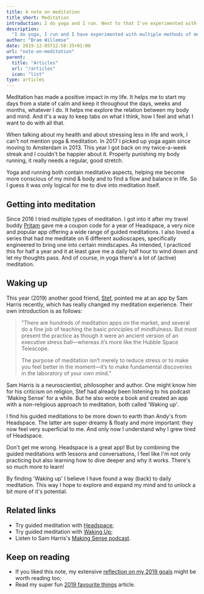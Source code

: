 ```yaml
---
title: A note on meditation
title_short: Meditation
introduction: I do yoga and I run. Next to that I've experimented with multiple methods of meditation. Since discovering Sam Harris's 'Waking Up' guided meditations, I belief I have found an entrance to exploring and expanding my mind.
description:
  "I do yoga, I run and I have experimented with multiple methods of meditation. In this note I give you glimpse in how I meditate."
author: "Bram Willemse"
date: 2019-12-05T12:58:35+01:00
url: "note-on-meditation"
parent:
  title: "Articles"
  url: "/articles"
  icon: "list"
type: articles
---
```


Meditation has made a positive impact in my life. It helps me to start my days from a state of calm and keep it throughout the days, weeks and months, whatever I do. It helps me explore the relation between my body and mind. And it's a way to keep tabs on what I think, how I feel and what I want to do with all that.

When talking about my health and about stressing less in life and work, I can't not mention yoga &amp; meditation. In 2017 I picked up yoga again since moving to Amsterdam in 2013. This year I got back on my twice-a-week streak and I couldn't be happier about it. Properly punishing my body running, it really needs a regular, good stretch.

Yoga and running both contain meditative aspects, helping me become more conscious of my mind &amp; body and to find a flow and balance in life. So I guess it was only logical for me to dive into meditation itself.

## Getting into meditation
Since 2016 I tried multiple types of meditation. I got into it after my travel buddy [Pritam](https://pritamsukumar.com/) gave me a coupon code for a year of Headspace, a very nice and popular app offering a wide range of guided meditations.
I also loved a series that had me meditate on 6 different audioscapes, specifically engineered to bring one into certain mindscapes. As intended, I practiced this for half a year and it at least gave me a daily half hour to wind down and let my thoughts pass. And of course, in yoga there's a lot of (active) meditation.

## Waking up
This year (2019) another good friend, [Stef](https://stef.co), pointed me at an app by Sam Harris recently, which has really changed my meditation experience. Their own introduction is as follows:

> "There are hundreds of meditation apps on the market, and several do a fine job of teaching the basic principles of mindfulness. But most present the practice as though it were an ancient version of an executive stress ball—whereas it’s more like the Hubble Space Telescope.
>
> The purpose of meditation isn’t merely to reduce stress or to make you feel better in the moment—it’s to make fundamental discoveries in the laboratory of your own mind."

Sam Harris is a neuroscientist, philosopher and author. One might know him for his criticism on religion, Stef had already been listening to his podcast 'Making Sense' for a while. But he also wrote a book and created an app with a non-religious approach to meditation, both called 'Waking up'.

I find his guided meditations to be more down to earth than Andy's from Headspace. The latter are super dreamy &amp; floaty and more important: they now feel very superficial to me. And only now I understand why I grew tired of Headspace.

Don't get me wrong. Headspace is a great app! But by combining the guided meditations with lessons and conversations, I feel like I'm not only practicing but also learning how to dive deeper and why it works. There's so much more to learn!

By finding 'Waking up' I believe I have found a way (back) to daily meditation. This way I hope to explore and expand my mind and to unlock a bit more of it's potential.

## Related links
- Try guided meditation with [Headspace](https://www.headspace.com/);
- Try guided meditation with [Waking Up](https://www.wakingup.com/);
- Listen to Sam Harris's [Making Sense podcast](https://samharris.org/podcast).

## Keep on reading

- If you liked this note, my extensive [reflection on my 2019 goals](/reflecting-2019-goals) might be worth reading too;
- Read my super fun [2019 favourite things](/2019-favourite-things) article.
